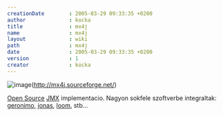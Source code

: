 ```yaml
---
creationDate        : 2005-03-29 09:33:35 +0200 
author              : kocka 
title               : mx4j 
name                : mx4j 
layout              : wiki 
path                : mx4j 
date                : 2005-03-29 09:33:35 +0200 
version             : 1 
creator             : kocka 
---
```

![image](http://mx4j.sourceforge.net/images/logo.gif)(http://mx4j.sourceforge.net/)

[Open Source](Open%20Source.html) [JMX](JMX.html) implementacio. Nagyon sokfele szoftverbe integraltak: [geronimo](geronimo.html), [jonas](jonas.html), [loom](loom.html), stb...
